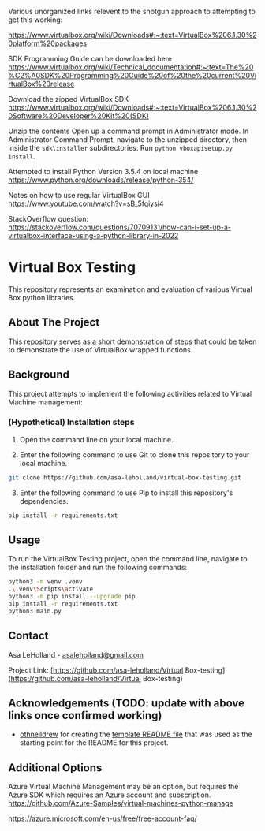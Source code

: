 Various unorganized links relevent to the shotgun approach to attempting to get this working:

https://www.virtualbox.org/wiki/Downloads#:~:text=VirtualBox%206.1.30%20platform%20packages

SDK Programming Guide can be downloaded here
https://www.virtualbox.org/wiki/Technical_documentation#:~:text=The%20%C2%A0SDK%20Programming%20Guide%20of%20the%20current%20VirtualBox%20release

Download the zipped VirtualBox SDK
https://www.virtualbox.org/wiki/Downloads#:~:text=VirtualBox%206.1.30%20Software%20Developer%20Kit%20(SDK)

Unzip the contents
Open up a command prompt in Administrator mode.
In Administrator Command Prompt, navigate to the unzipped directory, then inside the `sdk\installer` subdirectories.
Run `python vboxapisetup.py install`.


Attempted to install Python Version 3.5.4 on local machine
https://www.python.org/downloads/release/python-354/



Notes on how to use regular VirtualBox GUI
https://www.youtube.com/watch?v=sB_5fqiysi4

StackOverflow question:
https://stackoverflow.com/questions/70709131/how-can-i-set-up-a-virtualbox-interface-using-a-python-library-in-2022


# Virtual Box Testing

This repository represents an examination and evaluation of various Virtual Box python libraries.

<!-- ABOUT THE PROJECT -->

## About The Project

<!-- ![{example use gif}][example-use] -->

This repository serves as a short demonstration of steps that could be taken to demonstrate the use of VirtualBox wrapped functions.

<!--  -->

## Background

This project attempts to implement the following activities related to Virtual Machine management:

<!-- - Provided the name of a virtual machine, restart the virtual machine.

## Methodology

Each Harvard Sentence List audio file is evaluated aginst the corresponding Harvard Sentence List text file for each speech recognition service examined. For each service, the following information was recorded:

- Duration: The time in seconds for the service to perform the Virtual Box.
- Accuracy: A decimal number calculated using Word Error Rate representing a scale of how accurate the provided audio matched the provided expected Virtual Box. 0.0 represented complete imperfection with no matched words, whereas 1.0 represented complete, perfect Virtual Box with all matching words.

## Preliminary Results (Offline)

The following preliminary results were generated without an internet connection using the average Duration and Accuracy for twenty (20) audio files using two (2) different Virtual Box services.

| Service                                | Average Duration (seconds) | Average Accuracy |
| -------------------------------------- | -------------------------- | ---------------- |
| Speech Recognition (CMU Sphinx)        | 5.84                       | 0.81             |
| VOSK (trained with Generic Eng. Model) | 8.89                       | 0.96             |
|                                        |

## Discussion

Based on the results of the preliminary analysis, the CMU Sphinx wrapper of the SpeechRecognition library yields the quickest Virtual Box results, but could be more accurate based on the provided audio files. In contrast, the VOSK library took slightly longer to transcribe each file, but resulted in a higher accuracy. However, it should be noted that the VOSK library relies on training with a NLP model, which causes two additional complications:

- The model must be downloaded and stored. For the purposes of this testing, the zipped download file was ~1.8Gb and the resulting unzipped files are ~2.7Gb, but more portable model options remain untested.
- The provided durations do not factor in time taken to perform initial training of the model upon setup of the VOSK service. Setup times ranged from 27 to 35 seconds. This time delay may be avoidable if a compression process could be used (similiar to python's [pickle](https://docs.python.org/3/library/pickle.html#module-pickle) module, which unfortunately does not work with VOSK's C-based models).

There are a few additional untested Virtual Box services that could be examined with similiar testing methodology, including the following:

- NeMo: https://github.com/darinkist/medium_article_vosk/blob/main/NeMo_ASR_example.ipynb which can be trained with models created by [Nvidia here](https://catalog.ngc.nvidia.com/orgs/nvidia/models/nemospeechmodels)
- SnowBoy: https://github.com/Kitt-AI/snowboy (no longer maintained, but is also wrapped in the [SpeechRecognition](https://pypi.org/project/SpeechRecognition/) library)

In addition, the author attempted to test the [pocketsphinx](https://pypi.org/project/pocketsphinx/) library, but ran into implementation issues. `pocketsphinx` cannot run on versions of Python beyond 3.6 and also relies on [swig for windows](http://www.swig.org/download.html), which was not able to easily installed on the testing environment without [anaconda](https://www.anaconda.com/), establishing a virtual environment with unique PATH variables, and supplying Admin permissions to the install [Anaconda Navigator](https://docs.anaconda.com/anaconda/navigator/getting-started/). `pocketsphinx` could easily be used to record live audio from a microphne (as detailed [here](https://github.com/bambocher/pocketsphinx-python#livespeech) and [here](http://blog.justsophie.com/python-speech-to-text-with-pocketsphinx/)), but finding methods of analyzing fully transcribed audio files was not identified in the documentation. At that point, this library was put aside in favor of altenatives with easier integration. -->

<!-- ### Built With -->

<!-- ## Built With

- [VOSK](https://pypi.org/project/vosk/): a Python library for offline conversion of audio to text using natural language processing.
- [SpeechRecognition](https://pypi.org/project/SpeechRecognition/): a Python library for performing speech recogntion (in particular, the PocketSphinx aka CMU Sphinx functionality).
- [JiWER](https://pypi.org/project/jiwer/): a Python library for evaluating Word Error Rate ([WER](https://en.wikipedia.org/wiki/Word_error_rate)) in provided text.

<!-- GETTING STARTED -->
<!-- 
## Getting Started

To get a local copy up and running follow these simple steps.

### Prerequisites

In order to use the Virtual Box Testing project, you must first have Python and pip installed on your system. If you need assistance installing these prerequisites, see the folowing steps:

- Python is a programming language. All of this project's code base is written in Python. Download the latest version of [Python](https://www.python.org/downloads/) and install onto your local machine.

- Pip is the package installer for Python. Once Python is installed, open your local machine's command line and use the following command to utilize Python to install Pip:

```sh
python get-pip.py -g
```

Git is a version control system. In this project, Git is used to clone (copy) the most up-to-date project files from GitHub to your local machine. Download the latest version of [git](https://git-scm.com/download/win) and install on your local machine. -->

### (Hypothetical) Installation steps

1. Open the command line on your local machine.

2. Enter the following command to use Git to clone this repository to your local machine.

```sh
git clone https://github.com/asa-leholland/virtual-box-testing.git
```

3. Enter the following command to use Pip to install this repository's dependencies.

```sh
pip install -r requirements.txt
```

<!-- USAGE EXAMPLES -->

## Usage

To run the VirtualBox Testing project, open the command line, navigate to the installation folder and run the following commands:

```sh
python3 -m venv .venv
.\.venv\Scripts\activate
python3 -m pip install --upgrade pip
pip install -r requirements.txt
python3 main.py
```

<!-- ROADMAP -->
<!-- ## Roadmap

See the [open issues](https://github.com/asa-leholland/{repo-name}/issues) for a list of proposed features (and known issues). -->

<!-- CONTRIBUTING -->
<!-- ## Contributing

Contributions are what make the open source community such an amazing place to be learn, inspire, and create. Any contributions you make are **greatly appreciated**.

1. Fork the Project
2. Create your Feature Branch (`git checkout -b feature/AmazingFeature`)
3. Commit your Changes (`git commit -m 'Add some AmazingFeature'`)
4. Push to the Branch (`git push origin feature/AmazingFeature`)
5. Open a Pull Request
 -->

<!-- LICENSE -->
<!-- ## License

Distributed under the MIT License. See [LICENSE](https://github.com/asa-leholland/{repo-name}/LICENSE.txt) for more information. -->

## Contact

Asa LeHolland - asaleholland@gmail.com

Project Link: [https://github.com/asa-leholland/Virtual Box-testing](https://github.com/asa-leholland/Virtual Box-testing)

<!-- ACKNOWLEDGEMENTS -->

## Acknowledgements (TODO: update with above links once confirmed working)

- [othneildrew](https://github.com/othneildrew) for creating the [template README file](https://github.com/othneildrew/Best-README-Template) that was used as the starting point for the README for this project.

<!-- MARKDOWN LINKS & IMAGES
[linkedin-url]: https://www.linkedin.com/in/asa-holland-a2a0b5b7/
[example-use]: images/{filename}.gif -->


## Additional Options

Azure Virtual Machine Management may be an option, but requires the Azure SDK which requires an Azure account and subscription.
https://github.com/Azure-Samples/virtual-machines-python-manage

https://azure.microsoft.com/en-us/free/free-account-faq/